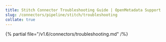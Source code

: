 ```yaml
---
title: Stitch Connector Troubleshooting Guide | OpenMetadata Support
slug: /connectors/pipeline/stitch/troubleshooting
collate: true
---
```


{% partial file="/v1.6/connectors/troubleshooting.md" /%}
